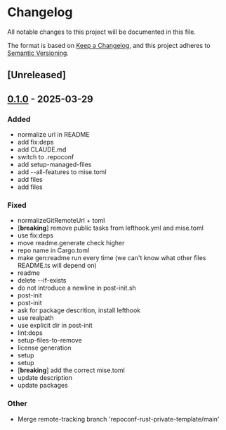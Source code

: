 # Changelog

All notable changes to this project will be documented in this file.

The format is based on [Keep a Changelog](https://keepachangelog.com/en/1.0.0/),
and this project adheres to [Semantic Versioning](https://semver.org/spec/v2.0.0.html).

## [Unreleased]

## [0.1.0](https://github.com/DenisGorbachev/just-tree/releases/tag/v0.1.0) - 2025-03-29

### Added

- normalize url in README
- add fix:deps
- add CLAUDE.md
- switch to .repoconf
- add setup-managed-files
- add --all-features to mise.toml
- add files
- add files

### Fixed

- normalizeGitRemoteUrl + toml
- [**breaking**] remove public tasks from lefthook.yml and mise.toml
- use fix:deps
- move readme.generate check higher
- repo name in Cargo.toml
- make gen:readme run every time (we can't know what other files README.ts will depend on)
- readme
- delete --if-exists
- do not introduce a newline in post-init.sh
- post-init
- post-init
- ask for package descrition, install lefthook
- use realpath
- use explicit dir in post-init
- lint:deps
- setup-files-to-remove
- license generation
- setup
- setup
- [**breaking**] add the correct mise.toml
- update description
- update packages

### Other

- Merge remote-tracking branch 'repoconf-rust-private-template/main'
